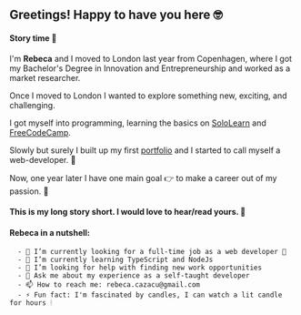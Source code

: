 ## Greetings! Happy to have you here 🤓

#### Story time 🍿

  I'm **Rebeca** and I moved to London last year from Copenhagen, where I got my Bachelor's Degree in Innovation and Entrepreneurship and worked as a market researcher.
  
  Once I moved to London I wanted to explore something new, exciting, and challenging. 
  
  I got myself into programming, learning the basics on [SoloLearn](https://www.sololearn.com/) and [FreeCodeCamp](https://www.freecodecamp.org/learn).
  
  Slowly but surely I built up my first [portfolio](https://rebeca-august.github.io/portfolio/) and I started to call myself a web-developer.  🥳 
  
  Now, one year later I have one main goal 👉 to make a career out of my passion. 🧡
  
   
   #### This is my long story short. I would love to hear/read yours. 📝


  #### Rebeca in a nutshell:
  
      - 🔭 I’m currently looking for a full-time job as a web developer 🤞
      - 🌱 I’m currently learning TypeScript and NodeJs 
      - 🤔 I’m looking for help with finding new work opportunities 
      - 💬 Ask me about my experience as a self-taught developer
      - 📫 How to reach me: rebeca.cazacu@gmail.com
      - ⚡ Fun fact: I'm fascinated by candles, I can watch a lit candle for hours 🕯
